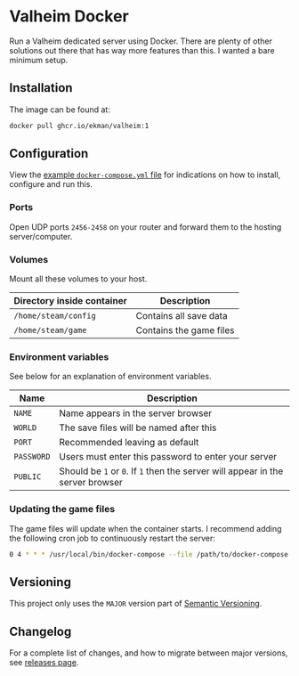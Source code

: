 # Valheim Docker

Run a Valheim dedicated server using Docker. There are plenty of other solutions out there that has way more features than this.
I wanted a bare minimum setup.

## Installation

The image can be found at:

```sh
docker pull ghcr.io/ekman/valheim:1
```

## Configuration

View the [example `docker-compose.yml` file](docker-compose.yml) for indications on how to install, configure and run this.

### Ports

Open UDP ports `2456-2458` on your router and forward them to the hosting server/computer.

### Volumes

Mount all these volumes to your host.

| Directory inside container | Description |
| --- | --- |
| `/home/steam/config` | Contains all save data |
| `/home/steam/game` | Contains the game files |

### Environment variables

See below for an explanation of environment variables.

| Name | Description |
| --- | --- |
| `NAME` | Name appears in the server browser |
| `WORLD` | The save files will be named after this |
| `PORT` | Recommended leaving as default |
| `PASSWORD` | Users must enter this password to enter your server |
| `PUBLIC` | Should be `1` or `0`. If `1` then the server will appear in the server browser |


### Updating the game files

The game files will update when the container starts. I recommend adding the following cron job to
continuously restart the server:

```sh
0 4 * * * /usr/local/bin/docker-compose --file /path/to/docker-compose.yml restart valheim >/dev/null 2>&1
```

## Versioning

This project only uses the `MAJOR` version part of [Semantic Versioning](https://semver.org/).

## Changelog

For a complete list of changes, and how to migrate between major versions, see [releases page](https://github.com/Ekman/valheim-docker/releases).
